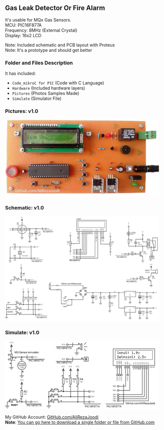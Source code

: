 ## Gas Leak Detector Or Fire Alarm
It's usable for MQx Gas Sensors.  	   
MCU:		PIC16F877A  
Frequency:     	8MHz (External Crystal)   
Display:        16x2 LCD   

Note: Included schematic and PCB layout with Proteus  
Note: It's a prototype and should get better

### Folder and Files Description
It has included:
- `Code_mikroC for PIC` (Code with C Language)
- `Hardware` (Included hardware layers)
- `Pictures` (Photos Samples Made)
- `Simulate` (Simulator File)

### Pictures: v1.0
![](Pictures/v1.0.jpg)

### Schematic: v1.0
![](Hardware/v1.0.png)

### Simulate: v1.0
![](Simulate/v1.0.png)

My GitHub Account: [GitHub.com/AliRezaJoodi](https://github.com/AliRezaJoodi)  
**Note**: [You can go here to download a single folder or file from GitHub.com](https://minhaskamal.github.io/DownGit/#/home)
